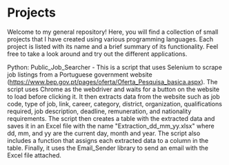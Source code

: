 # Projects
Welcome to my general repository! Here, you will find a collection of small projects that I have created using various programming languages. Each project is listed with its name and a brief summary of its functionality. Feel free to take a look around and try out the different applications.

Python:
Public_Job_Searcher - This is a script that uses Selenium to scrape job listings from a Portuguese government website (https://www.bep.gov.pt/pages/oferta/Oferta_Pesquisa_basica.aspx). The script uses Chrome as the webdriver and waits for a button on the website to load before clicking it. It then extracts data from the website such as job code, type of job, link, career, category, district, organization, qualifications required, job description, deadline, remuneration, and nationality requirements. The script then creates a table with the extracted data and saves it in an Excel file with the name "Extraction_dd_mm_yy.xlsx" where dd, mm, and yy are the current day, month and year. The script also includes a function that assigns each extracted data to a column in the table. Finally, it uses the Email_Sender library to send an email with the Excel file attached.
